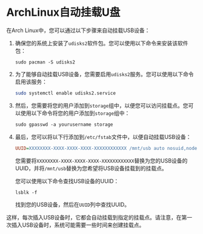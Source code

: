 # ArchLinux自动挂载U盘

在Arch Linux中，您可以通过以下步骤来自动挂载USB设备：

1. 确保您的系统上安装了`udisks2`软件包。您可以使用以下命令来安装该软件包：

   ```
   sudo pacman -S udisks2
   ```

2. 为了能够自动挂载USB设备，您需要启用`udisks2`服务。您可以使用以下命令启用该服务：

   ```bash
   sudo systemctl enable udisks2.service
   ```

3. 然后，您需要将您的用户添加到`storage`组中，以便您可以访问挂载点。您可以使用以下命令将您的用户添加到`storage`组中：

   ```css
   sudo gpasswd -a yourusername storage
   ```

4. 最后，您可以将以下行添加到`/etc/fstab`文件中，以便自动挂载USB设备：

   ```ini
   UUID=XXXXXXXX-XXXX-XXXX-XXXX-XXXXXXXXXXXX /mnt/usb auto nosuid,nodev,nofail,x-gvfs-show 0 0
   ```

   您需要将`XXXXXXXX-XXXX-XXXX-XXXX-XXXXXXXXXXXX`替换为您的USB设备的UUID，并将`/mnt/usb`替换为您希望将USB设备挂载到的挂载点。

   您可以使用以下命令查找USB设备的UUID：

   ```
   lsblk -f
   ```

   找到您的USB设备，然后在`UUID`列中查找UUID。

这样，每次插入USB设备时，它都会自动挂载到指定的挂载点。请注意，在第一次插入USB设备时，系统可能需要一些时间来创建挂载点。